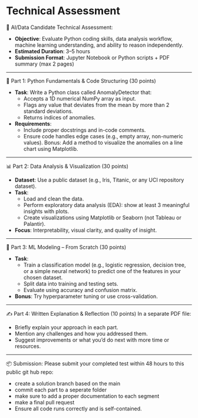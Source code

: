 # Technical Assessment
💼 AI/Data Candidate Technical Assessment: 
- **Objective**: Evaluate Python coding skills, data analysis workflow, machine learning understanding, and ability to reason independently.
- **Estimated Duration**: 3–5 hours
- **Submission Format**: Jupyter Notebook or Python scripts + PDF summary (max 2 pages)
________________________________________
🧠 Part 1: Python Fundamentals & Code Structuring (30 points)
-   **Task**:
Write a Python class called AnomalyDetector that:
    -	Accepts a 1D numerical NumPy array as input.
    -	Flags any value that deviates from the mean by more than 2 standard deviations.
    -	Returns indices of anomalies.
-   **Requirements**:
    -	Include proper docstrings and in-code comments.
    -	Ensure code handles edge cases (e.g., empty array, non-numeric values).
Bonus: Add a method to visualize the anomalies on a line chart using Matplotlib.
________________________________________
📊 Part 2: Data Analysis & Visualization (30 points)
-   **Dataset**: Use a public dataset (e.g., Iris, Titanic, or any UCI repository dataset).
-   **Task**:
    -	Load and clean the data.
    -	Perform exploratory data analysis (EDA): show at least 3 meaningful insights with plots.
    -	Create visualizations using Matplotlib or Seaborn (not Tableau or Palantir).
-   **Focus**: Interpretability, visual clarity, and quality of insight.
________________________________________
🤖 Part 3: ML Modeling – From Scratch (30 points)
-   **Task**:
    -	Train a classification model (e.g., logistic regression, decision tree, or a simple neural network) to predict one of the features in your chosen dataset.
    -	Split data into training and testing sets.
    -	Evaluate using accuracy and confusion matrix.
-   **Bonus**: Try hyperparameter tuning or use cross-validation.
________________________________________
✍️ Part 4: Written Explanation & Reflection (10 points)
In a separate PDF file:
-	Briefly explain your approach in each part.
-	Mention any challenges and how you addressed them.
-	Suggest improvements or what you’d do next with more time or resources.

________________________________________
📦 Submission:
Please submit your completed test within 48 hours to this public git hub repo:
-  create a solution branch based on the main
-  commit each part to a seperate folder
-  make sure to add a proper documentation to each segment
-  make a final pull request
-  Ensure all code runs correctly and is self-contained.
